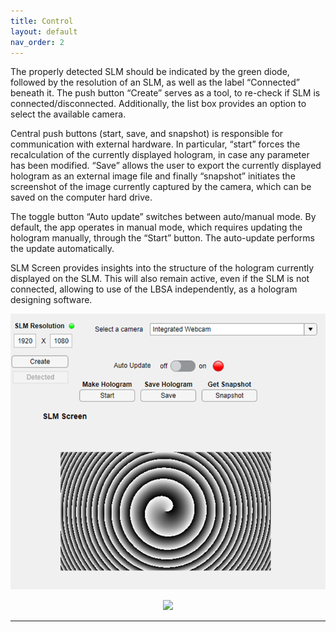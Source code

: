 ```yaml
---
title: Control
layout: default
nav_order: 2
---
```


The properly detected SLM should be indicated by the green diode, followed by the resolution of an SLM, as well as the label “Connected” beneath it. The push button “Create” serves as a tool, to re-check if SLM is connected/disconnected. Additionally, the list box provides an option to select the available camera.

Central push buttons (start, save, and snapshot) is responsible for communication with external hardware. In particular, “start” forces the recalculation of the currently displayed hologram, in case any parameter has been modified. “Save” allows the user to export the currently displayed hologram as an external image file and finally “snapshot” initiates the screenshot of the image currently captured by the camera, which can be saved on the computer hard drive. 

The toggle button “Auto update” switches between auto/manual mode. By default, the app operates in manual mode, which requires updating the hologram manually, through the “Start” button. The auto-update performs the update automatically. 

SLM Screen provides insights into the structure of the hologram currently displayed on the SLM. This will also remain active, even if the SLM is not connected, allowing to use of the LBSA independently, as a hologram designing software.


![](/assets/images/Control.png)

<p align="center">
<img src="https://user-images.githubusercontent.com/53095764/201114374-12507430-5f3a-443c-bce1-99e3c15d83f6.png" width="500">
</p>      

----
